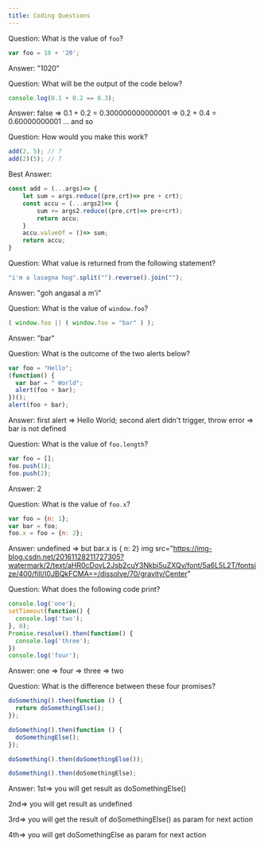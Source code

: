 ```yaml
---
title: Coding Questions
---
```


Question: What is the value of `foo`?
```javascript
var foo = 10 + '20';
```
Answer: "1020"

Question: What will be the output of the code below?
```javascript
console.log(0.1 + 0.2 == 0.3);
```
Answer: false => 0.1 + 0.2 = 0.300000000000001 => 0.2 + 0.4 = 0.60000000001 ... and so

Question: How would you make this work?
```javascript
add(2, 5); // 7
add(2)(5); // 7
```
Best Answer:
```javascript
const add = (...args)=> {
    let sum = args.reduce((pre,crt)=> pre + crt);
    const accu = (...args2)=> {
        sum += args2.reduce((pre,crt)=> pre+crt);
        return accu;
    }
    accu.valueOf = ()=> sum;
    return accu;
}
```

Question: What value is returned from the following statement?
```javascript
"i'm a lasagna hog".split("").reverse().join("");
```
Answer: "goh angasal a m'i"

Question: What is the value of `window.foo`?
```javascript
( window.foo || ( window.foo = "bar" ) );
```
Answer:  "bar"

Question: What is the outcome of the two alerts below?
```javascript
var foo = "Hello";
(function() {
  var bar = " World";
  alert(foo + bar);
})();
alert(foo + bar);
```
Answer: first alert => Hello World; second alert didn't trigger, throw error => bar is not defined

Question: What is the value of `foo.length`?
```javascript
var foo = [];
foo.push(1);
foo.push(2);
```
Answer: 2

Question: What is the value of `foo.x`?
```javascript
var foo = {n: 1};
var bar = foo;
foo.x = foo = {n: 2};
```
Answer: undefined => but bar.x is { n: 2} 
img src="https://img-blog.csdn.net/20161128211727305?watermark/2/text/aHR0cDovL2Jsb2cuY3Nkbi5uZXQv/font/5a6L5L2T/fontsize/400/fill/I0JBQkFCMA==/dissolve/70/gravity/Center"

Question: What does the following code print?
```javascript
console.log('one');
setTimeout(function() {
  console.log('two');
}, 0);
Promise.resolve().then(function() {
  console.log('three');
})
console.log('four');
```
Answer: one => four => three => two

Question: What is the difference between these four promises?
```javascript
doSomething().then(function () {
  return doSomethingElse();
});

doSomething().then(function () {
  doSomethingElse();
});

doSomething().then(doSomethingElse());

doSomething().then(doSomethingElse);
```
Answer: 
1st=> you will get result as doSomethingElse() 

2nd=> you will get result as undefined

3rd=> you will get the result of doSomethingElse() as param for next action

4th=> you will get doSomethingElse as param for next action
